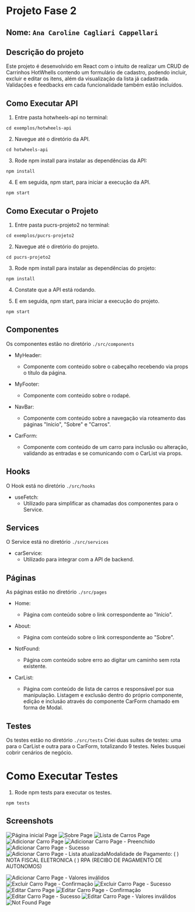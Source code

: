 # Projeto Fase 2

## Nome: `Ana Caroline Cagliari Cappellari`

<!-- Este README.md deve ter uma breve explicação sobre como executar o projeto, uma descrição do que cada componente realiza e como esses são conectados a API. -->

## Descrição do projeto
Este projeto é desenvolvido em React com o intuito de realizar um CRUD de Carrinhos HotWhells contendo um formulário de cadastro, podendo incluir, excluir e editar os itens, além da visualização da lista já cadastrada. Validações e feedbacks em cada funcionalidade também estão incluídos.

## Como Executar API
1. Entre pasta hotwheels-api no terminal:
```
cd exemplos/hotwheels-api
```

2. Navegue até o diretório da API.
```
cd hotwheels-api
```

3. Rode npm install para instalar as dependências da API:
```
npm install 
```

4. E em seguida, npm start, para iniciar a execução da API.
```
npm start
```

## Como Executar o Projeto
1. Entre pasta pucrs-projeto2 no terminal:
```
cd exemplos/pucrs-projeto2
```

2. Navegue até o diretório do projeto.
```
cd pucrs-projeto2
```

3. Rode npm install para instalar as dependências do projeto:
```
npm install 
```
4. Constate que a API está rodando.

5. E em seguida, npm start, para iniciar a execução do projeto.
```
npm start
```

## Componentes
Os componentes estão no diretório `./src/components`
- MyHeader:
  - Componente com conteúdo sobre o cabeçalho recebendo via props o título da página.

- MyFooter:
  - Componente com conteúdo sobre o rodapé.

- NavBar:
  - Componente com conteúdo sobre a navegação via roteamento das páginas "Início", "Sobre" e "Carros".

- CarForm:
  - Componente com conteúdo de um carro para inclusão ou alteração, validando as entradas e se comunicando com o CarList via props.

## Hooks
O Hook está no diretório `./src/hooks`
- useFetch:
    - Utilizado para simplificar as chamadas dos componentes para o Service.

## Services
O Service está no diretório `./src/services`
- carService:
    - Utilizado para integrar com a API de backend.

## Páginas
As páginas estão no diretório `./src/pages`
- Home:
  - Página com conteúdo sobre o link correspondente ao "Início".

- About:
  - Página com conteúdo sobre o link correspondente ao "Sobre".

- NotFound:
  - Página com conteúdo sobre erro ao digitar um caminho sem rota existente.

- CarList:
  - Página com conteúdo de lista de carros e responsável por sua manipulação. Listagem e exclusão dentro do próprio componente, edição e inclusão através do componente CarForm chamado em forma de Modal. 

## Testes
Os testes estão no diretório `./src/tests`
Criei duas suítes de testes: uma para o CarList e outra para o CarForm, totalizando 9 testes. Neles busquei cobrir cenários de negócio.

# Como Executar Testes
1. Rode npm tests para executar os testes.
```
npm tests
```

## Screenshots

![Página inicial Page](./public/img/1Home.JPG)
![Sobre Page](./public/img/2About.JPG)
![Lista de Carros Page](./public/img/3Cars.JPG)
![Adicionar Carro Page](./public/img/4AddCars-Placeholder.JPG)
![Adicionar Carro Page - Preenchido](./public/img/5AddCars-Value.JPG)
![Adicionar Carro Page - Sucesso](./public/img/6AddCars-sucess.JPG)
![Adicionar Carro Page - Lista atualizada](./public/img/7AddCars-sucessList.JPG)Modalidade de Pagamento: 
(   ) NOTA FISCAL ELETRONICA  (   ) RPA (RECIBO DE PAGAMENTO DE AUTONOMOS)

![Adicionar Carro Page - Valores inválidos](./public/img/8AddCars-null.JPG)
![Excluir Carro Page - Confirmação](./public/img/9DeleteCars-Confirm.JPG)
![Excluir Carro Page - Sucesso](./public/img/10DeleteCars-Sucess.JPG)
![Editar Carro Page](./public/img/11EditCars.JPG)
![Editar Carro Page - Confirmação](./public/img/12EditCars-Confirm.JPG)
![Editar Carro Page - Sucesso](./public/img/13EditCars-Sucess.JPG)
![Editar Carro Page - Valores inválidos](./public/img/14EditCars-Null.JPG)
![Not Found Page](./public/img/15NotFound.JPG)
